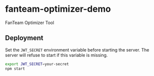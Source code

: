 # fanteam-optimizer-demo
FanTeam Optimizer Tool

## Deployment

Set the `JWT_SECRET` environment variable before starting the server. The
server will refuse to start if this variable is missing.

```bash
export JWT_SECRET=your-secret
npm start
```

